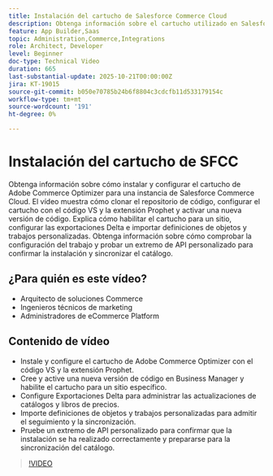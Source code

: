```yaml
---
title: Instalación del cartucho de Salesforce Commerce Cloud
description: Obtenga información sobre el cartucho utilizado en Salesforce con Adobe Commerce Optimizer.
feature: App Builder,Saas
topic: Administration,Commerce,Integrations
role: Architect, Developer
level: Beginner
doc-type: Technical Video
duration: 665
last-substantial-update: 2025-10-21T00:00:00Z
jira: KT-19015
source-git-commit: b050e70785b24b6f8804c3cdcfb11d533179154c
workflow-type: tm+mt
source-wordcount: '191'
ht-degree: 0%

---
```



# Instalación del cartucho de SFCC

Obtenga información sobre cómo instalar y configurar el cartucho de Adobe Commerce Optimizer para una instancia de Salesforce Commerce Cloud. El vídeo muestra cómo clonar el repositorio de código, configurar el cartucho con el código VS y la extensión Prophet y activar una nueva versión de código. Explica cómo habilitar el cartucho para un sitio, configurar las exportaciones Delta e importar definiciones de objetos y trabajos personalizadas. Obtenga información sobre cómo comprobar la configuración del trabajo y probar un extremo de API personalizado para confirmar la instalación y sincronizar el catálogo.


## ¿Para quién es este vídeo?

* Arquitecto de soluciones Commerce
* Ingenieros técnicos de marketing
* Administradores de eCommerce Platform

## Contenido de vídeo

* Instale y configure el cartucho de Adobe Commerce Optimizer con el código VS y la extensión Prophet.
* Cree y active una nueva versión de código en Business Manager y habilite el cartucho para un sitio específico.
* Configure Exportaciones Delta para administrar las actualizaciones de catálogos y libros de precios.
* Importe definiciones de objetos y trabajos personalizadas para admitir el seguimiento y la sincronización.
* Pruebe un extremo de API personalizado para confirmar que la instalación se ha realizado correctamente y prepararse para la sincronización del catálogo.

>[!VIDEO](https://video.tv.adobe.com/v/3476073?captions=spa&learn=on)